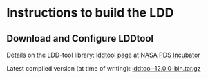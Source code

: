 # Instructions to build the LDD

## Download and Configure LDDtool

Details on the LDD-tool library: [lddtool page at NASA PDS Incubator](https://nasa-pds-incubator.github.io/pds4-information-model/model-lddtool/index.html)

Latest compiled version (at time of writing): [lddtool-12.0.0-bin.tar.gz](https://github.com/NASA-PDS/pds4-information-model/releases/download/12.0.0/lddtool-12.0.0-bin.tar.gz)
